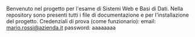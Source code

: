 Benvenuto nel progetto per l'esame di Sistemi Web e Basi di Dati.
Nella repository sono presenti tutti i file di documentazione e per l'installazione del progetto.
Credenziali di prova (come funzionario):
email: mario.rossi@azienda.it
password: aaaaaaaa

